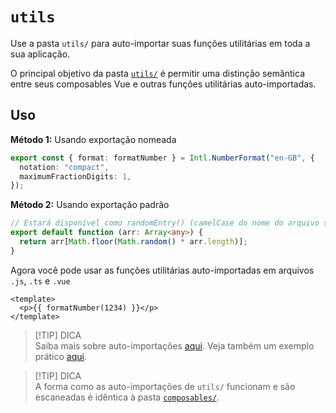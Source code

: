 # `utils`

Use a pasta `utils/` para auto-importar suas funções utilitárias em toda a sua aplicação.

O principal objetivo da pasta [`utils/`](https://nuxt.com/docs/guide/directory-structure/utils) é permitir uma distinção semântica entre seus composables Vue e outras funções utilitárias auto-importadas.

## Uso

**Método 1:** Usando exportação nomeada

```ts twoslash [utils/index.ts]
export const { format: formatNumber } = Intl.NumberFormat("en-GB", {
  notation: "compact",
  maximumFractionDigits: 1,
});
```

**Método 2:** Usando exportação padrão

```ts twoslash [utils/random-entry.ts ou utils/randomEntry.ts]
// Estará disponível como randomEntry() (camelCase do nome do arquivo sem a extensão)
export default function (arr: Array<any>) {
  return arr[Math.floor(Math.random() * arr.length)];
}
```

Agora você pode usar as funções utilitárias auto-importadas em arquivos `.js`, `.ts` e `.vue`

```vue [app.vue]
<template>
  <p>{{ formatNumber(1234) }}</p>
</template>
```

> [!TIP] DICA  
> Saiba mais sobre auto-importações [aqui](https://nuxt.com/docs/guide/concepts/auto-imports). Veja também um exemplo prático [aqui](https://nuxt.com/docs/examples/features/auto-imports).

> [!TIP] DICA  
> A forma como as auto-importações de `utils/` funcionam e são escaneadas é idêntica à pasta [`composables/`](/directory/01-src-composables.html).
